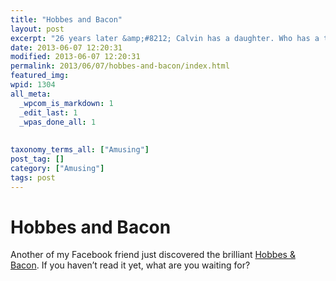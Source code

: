 ```yaml
---
title: "Hobbes and Bacon"
layout: post
excerpt: "26 years later &amp;#8212; Calvin has a daughter. Who has a tiger."
date: 2013-06-07 12:20:31
modified: 2013-06-07 12:20:31
permalink: 2013/06/07/hobbes-and-bacon/index.html
featured_img: 
wpid: 1304
all_meta: 
  _wpcom_is_markdown: 1
  _edit_last: 1
  _wpas_done_all: 1
  
  
taxonomy_terms_all: ["Amusing"]
post_tag: []
category: ["Amusing"]
tags: post
---
```


# Hobbes and Bacon

Another of my Facebook friend just discovered the brilliant [Hobbes &amp; Bacon](http://www.pantsareoverrated.com/archive/2011/10/11/hobbes-and-bacon-03-2/). If you haven’t read it yet, what are you waiting for?